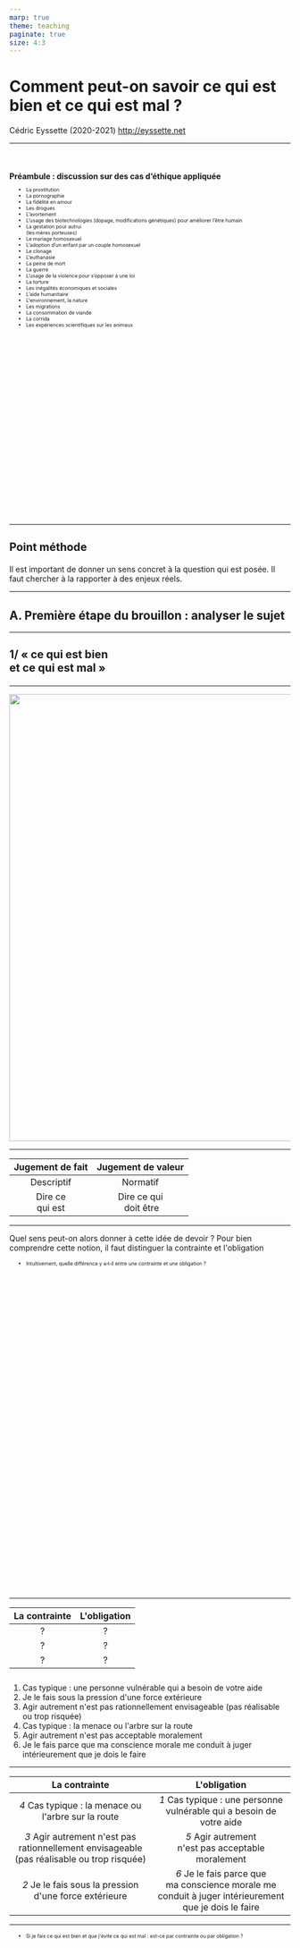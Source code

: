 ```yaml
---
marp: true
theme: teaching
paginate: true
size: 4:3
---
```


<!-- _class: titre -->

# Comment peut-on savoir ce qui est bien et ce qui est mal ?
Cédric Eyssette (2020-2021)
http://eyssette.net

<!-- Perspective principale : La morale ; Notions principales : le devoir, la conscience ; Perspectives ou notions secondaires : la culture, la politique, la connaissance, la liberté, la nature, la raison, la vérité -->

---
<!-- _class: colonnes pm -->
<style scoped>
h4{margin-bottom:10px; margin-top:50px!important;}
ul {
    font-size:63%;
    display:flex;
    flex-direction:column;
    flex-wrap: wrap;
    margin-left:0px;
    padding:0;
    height:590px!important;
    max-width:490px;
}
ul li {
    margin:0;
    margin-left:30px;
    padding-right:20px;
    text-align:left;
}
section.pm:before{top:640px}
</style>

#### Préambule : discussion sur des cas d’éthique appliquée <!-- fit -->

<div class="puces">

- La prostitution
- La pornographie
- La fidélité en amour
- Les drogues
- L’avortement
- L’usage des biotechnologies (dopage, modifications génétiques) pour améliorer l’être humain
- La gestation pour autrui<br/>(les mères porteuses)
- Le mariage homosexuel
- L’adoption d’un enfant par un couple homosexuel
- Le clonage
- L’euthanasie
- La peine de mort
- La guerre
- L’usage de la violence pour s’opposer à une loi
- La torture
- Les inégalités économiques et sociales
- L’aide humanitaire
- L'environnement, la nature
- Les migrations
- La consommation de viande
- La corrida
- Les expériences scientifiques sur les animaux
</div>


---
<!-- _class: pointmethode -->
### Point méthode
Il est important de donner un sens concret à la question qui est posée. Il faut chercher à la rapporter à des enjeux réels.


---
<!-- _class: souspartie -->
## A. Première étape du brouillon : analyser le sujet 

---
<!-- _class: etape -->
<style scoped>
h3{font-size:140%}
</style>
### 1/ « ce qui est bien <br/>et ce qui est mal »

---
<!-- _class: i1t0  -->

![](https://raw.githubusercontent.com/eyssette/graphviz-examples/master/diagram/bien-mal-sens-moral.svg)


---
<!-- _class: -->
|Jugement de fait|Jugement de valeur|
|:-:|:-:|
|Descriptif|Normatif|
|Dire ce<br/>qui est|Dire ce qui<br/> doit être|

---
<!-- _class:  -->

Quel sens peut-on alors donner à cette idée de devoir ? Pour bien comprendre cette notion, il faut distinguer la contrainte et l'obligation

- Intuitivement, quelle différence y a&#x2011;t&#x2011;il entre une contrainte et une obligation ?


---
<!-- _class: exercice tableau colonnes fmmmmm-->

|La contrainte|L'obligation|
|:-:|:-:|
|?|?|
|?|?|
|?|?|


1. Cas typique : une personne vulnérable qui a besoin de votre aide
2. Je le fais sous la pression d'une force extérieure
3. Agir autrement n'est pas rationnellement envisageable (pas réalisable ou trop risquée)
4. Cas typique : la menace ou l'arbre sur la route
5. Agir autrement n'est pas acceptable moralement
6. Je le fais parce que ma conscience morale me conduit à juger intérieurement que je dois le faire


---
<!-- _class: exercice tableau-r fmm-->

|La contrainte|L'obligation|
|:-:|:-:|
|_4_ Cas typique : la menace ou l'arbre sur la route|_1_ Cas typique : une personne vulnérable qui a besoin de votre aide|
|_3_ Agir autrement n'est pas rationnellement envisageable (pas réalisable ou trop risquée)|_5_ Agir autrement<br/>n'est pas acceptable moralement|
|_2_ Je le fais sous la pression d'une force extérieure|_6_ Je le fais parce que ma conscience morale me conduit à juger intérieurement que je dois le faire|


---
<!-- _class:  -->
- Si je fais ce qui est bien et que j'évite ce qui est mal : est-ce par contrainte ou par obligation ?

---
<!-- _class: i1t0 pp -->
![](https://data.by-night.fr/uploads/documents/2017/11/08/59ffae76d5bf9.jpg)

<!-- films : Le seigneur des anneaux / L'homme invisible ; série : The Boys -->


---
<!-- _class: cinema fm-->

[![](https://upload.wikimedia.org/wikipedia/commons/thumb/8/87/The_Invisible_Man_%281933_poster_-_Style_B%29.jpg/1920px-The_Invisible_Man_%281933_poster_-_Style_B%29.jpg)](https://drive.google.com/file/d/0B33DtpyVkjZFT0pqejNRREZiOVE/view?usp=sharing)

>« Jack Griffin, un scientifique obnubilé par son travail, a réussi la prouesse de devenir invisible grâce à une formule qu'il a inventée. Le problème, c'est qu'il n'arrive pas à inverser les effets. À la recherche obsessionnelle d'un antidote qui lui redonnera son apparence normale, Griffin se réfugie alors dans l'auberge d'un petit village isolé pour y travailler. Mais le comportement de cet homme invisible change, il devient fou, agressif, et épris d'une terrifiante envie de pouvoir... » ([source](https://fr.wikipedia.org/wiki/L%27Homme_invisible_(film,_1933)))

---
<!-- _class: etape -->
<style scoped>
h3{font-size:140%}
</style>
### 2/ « Comment peut-on savoir … ? »

---
<!-- _class: fpppp -->

|La simple croyance|La connaissance|
|:-:|:-:|
|On ne peut pas justifier objectivement une affirmation|On peut justifier objectivement une affirmation|
|On n'a pas<br/> de preuve|On a une<br/> preuve|

* Comment peut-on prouver une affirmation ?


---
<!-- _class: i1t1 vertical pp fppp-->
![](https://upload.wikimedia.org/wikipedia/commons/0/07/Le_Caravage_-_L%27incr%C3%A9dulit%C3%A9_de_Saint_Thomas.jpg)

Le Caravage, _L'Incrédulité de saint Thomas_ (1603)

---
<!-- _class: i1t1 vertical pp -->
<style scoped>
img {width:800px}
</style>

La somme des angles d'un triangle est égale à 180 degrés

![](https://upload.wikimedia.org/wikipedia/commons/4/46/Triangle_sommeangles_Amiot.svg)


---
<!-- _class: souspartie -->
## B. Deuxième étape du brouillon : problématiser le sujet

---
<!-- _class: pointmethode -->
<style scoped>
ol{padding-top:10px;}
</style>
### Rappel
Pour problématiser un sujet de dissertation, il faut :
1. remplacer les termes par leur définition
2. introduire le “ou bien”

---
<!-- _class: fppppppppp -->
<style scoped>
span{color:#9e0a0a;}
</style>
Comment peut-on justifier objectivement la vérité des affirmations à propos de ce que nous devons faire ou ne pas faire ? Le bien et le mal ne sont-ils que des conventions que nous respectons par crainte d’une sanction sociale, sans véritable fondement ? <span>Ou bien</span> : y a-t-il des vérités en morale que nous pourrions saisir par expérience ou par l’usage de notre raison ?


---
<!-- _class: souspartie -->
## C. Troisième étape du brouillon : trouver des idées


---
<!-- _class: entete lecture  -->

### Travail sur un dossier de textes

Dossier de textes sur la question : « Comment peut-on savoir ce qui est bien et ce qui est mal ? »

- Lire une première fois tous les textes ([lien vers le dossier](https://docs.google.com/document/d/1LBKhPkUpoh9wdU4C4STyDQwv-vjxqGlgXucEFCCJi_U/edit?usp=sharing)) en lecture rapide
- Répondre par écrit, sur une feuille à part, aux questions

---
<!-- _class: souspartie -->
## D. Quatrième étape du brouillon : organiser ses idées
